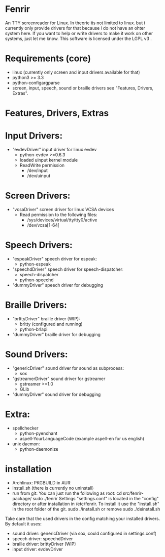 # Fenrir
An TTY screenreader for Linux.
In theorie its not limited to linux. but i currently only provide drivers for that because I do not have an ohter system here. If you want to help or write drivers to make it work on other systems, just let me know. 
This software is licensed under the LGPL v3 .

# Requirements (core)
- linux (currently only screen and input drivers available for that)
- python3 >= 3.3
-	python-configargparse
- screen, input, speech, sound or braille drivers see "Features, Drivers, Extras".

# Features, Drivers, Extras
# Input Drivers:
- "evdevDriver" input driver for linux evdev
  - python-evdev >=0.6.3
  - loaded uinput kernel module
  - ReadWrite permission 
    - /dev/input
    - /dev/uinput

# Screen Drivers:
- "vcsaDriver" screen driver for linux VCSA devices
  - Read permission to the following files:
    - /sys/devices/virtual/tty/tty0/active
    - /dev/vcsa[1-64]

# Speech Drivers:
- "espeakDriver" speech driver for espeak:
  - python-espeak
- "speechdDriver" speech driver for speech-dispatcher:
  - speech-dispatcher
  - python-speechd
- "dummyDriver" speech driver for debugging

# Braille Drivers:
- "brlttyDriver" braille driver (WIP):
  - brltty (configured and running)
  - python-brlapi
- "dummyDriver" braille driver for debugging

# Sound Drivers:
- "genericDriver" sound driver for sound as subprocess:
  - sox
- "gstreamerDriver" sound driver for gstreamer
  - gstreamer >=1.0
  - GLib
- "dummyDriver" sound driver for debugging

# Extra:
- spellchecker
  - python-pyenchant
  - aspell-YourLanguageCode (example aspell-en for us english)
- unix daemon:
  - python-daemonize

# installation
- Archlinux: PKGBUILD in AUR
- install.sh (there is currently no uninstall)
- run from git:
You can just run the following as root:
cd src/fenrir-package/
sudo ./fenrir
Settings "settings.conf" is located in the "config" directory or after installation in /etc/fenrir.
To install it use the "install.sh" in the root folder of the git.
sudo ./install.sh
or remove
sudo ./deinstall.sh

Take care that the used drivers in the config matching your installed drivers. 
By default it uses:
- sound driver: genericDriver (via sox, could configured in settings.conf)
- speech driver: speechdDriver
- braille driver: brlttyDriver (WIP)
- input driver: evdevDriver

